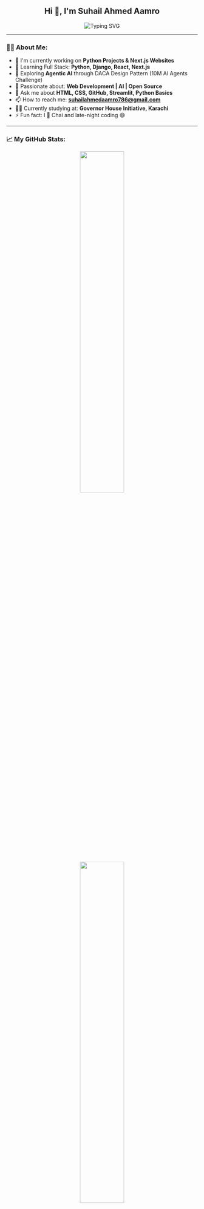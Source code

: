 <h2 align="center">Hi 👋, I'm Suhail Ahmed Aamro</h2>

<p align="center">
  <img src="https://readme-typing-svg.herokuapp.com?font=Fira+Code&size=22&pause=1000&center=true&width=435&lines=💻+Web+Developer+%7C+Python+Learner;🚀+Learning+Next.js+%7C+Django;🤖+Exploring+Agentic+AI+%7C+DACA+Project;🌍+From+Dadu+to+Karachi" alt="Typing SVG" />
</p>

---

### 👨‍💻 About Me:

- 🔭 I'm currently working on **Python Projects & Next.js Websites**
- 🌱 Learning Full Stack: **Python, Django, React, Next.js**
- 🤖 Exploring **Agentic AI** through DACA Design Pattern (10M AI Agents Challenge)
- 🧠 Passionate about: **Web Development | AI | Open Source**
- 💬 Ask me about **HTML, CSS, GitHub, Streamlit, Python Basics**
- 📫 How to reach me: **suhailahmedaamro786@gmail.com**
- 🧑‍🎓 Currently studying at: **Governor House Initiative, Karachi**
- ⚡ Fun fact: I 💙 Chai and late-night coding 😄

---

### 📈 My GitHub Stats:

<p align="center">
  <img src="https://github-readme-stats.vercel.app/api?username=suhailahmedaamro&show_icons=true&theme=radical" width="48%"/>
<br>  
  <img src="https://github-readme-streak-stats.herokuapp.com/?user=suhailahmedaamro&theme=radical" width="48%"/>
</p>

---

### 🛠️ Languages and Tools:

<p align="center">
  <img src="https://skillicons.dev/icons?i=html,css,js,react,nextjs,tailwind,python,django,github,vscode" />
</p>

---

### 🤖 Agentic AI Journey:

- 💡 Currently learning **Agentic AI SDK**
- 🧠 Following the **DAPR Agentic Cloud Ascent (DACA)** design pattern
- 🚀 Inspired by the **10 Million AI Agents Challenge**
- 📂 Projects include:  
  - ✅ **AI Chatbot Agents**  
  - ✅ **Personalized Goal Tracker using Streamlit + Agentic SDK**  
  - ✅ **Growth Mindset Assistant AI**

---

If you’d like, I can also help you create a badge or logo for **Agentic AI** section, or add animated project cards.

Ready to paste this in GitHub? Let me know if you want a **"Projects"** or **"Certificates"** section too.
